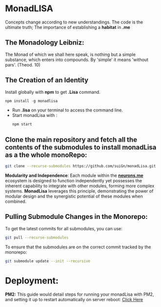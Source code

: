 # MonadLISA
Concepts change according to new understandings.
The code is the ultimate truth;
The importance of establishing a **habitat** in **.me**

## The Monadology Leibniz:
The Monad of which we shall here speak, is nothing but a simple substance, which enters into compounds. By 'simple' it means 'without pars'. (Theod. 10)

## The Creation of an Identity
Install globally with **npm** to get **.Lisa** command.
```js
npm install -g monadlisa
```
* Run **.lisa** on your terminal to access the command line.
* Start monadLisa with :
  ```bash
  npm start
  ```

## Clone the main repository and fetch all the contents of the submodules to install monadLisa as a the whole monoRepo:
```bash
git clone --recurse-submodules https://github.com/suiGn/monadLisa.git
```
**Modularity and Independence**: Each module within the [**neurons.me**](https://neurons.me) ecosystem is designed to function independently yet possesses the inherent capability to integrate with other modules, forming more complex systems. **MonadLisa** leverages this principle, demonstrating the power of modular design and the synergistic potential of these modules when combined.

## Pulling Submodule Changes in the Monorepo:
To get the latest commits for all submodules, you can use:
```bash
git pull --recurse-submodules
```
To ensure that the submodules are on the correct commit tracked by the monorepo:
```bash
git submodule update --init --recursive
```

# Deployment:
**PM2:** This guide would detail steps for running your monadLisa with PM2, and setting it up to restart automatically on server reboot: [Click Here](https://www.monadlisa.com/about/docs/deployment-and-management-of-monadlisa-with-pm2)

